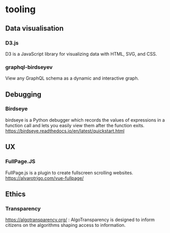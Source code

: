 # tooling


## Data visualisation 
### D3.js
D3 is a JavaScript library for visualizing data with HTML, SVG, and CSS.

### graphql-birdseyev 
View any GraphQL schema as a dynamic and interactive graph. 

## Debugging
### Birdseye
birdseye is a Python debugger which records the values of expressions in a function call and lets you easily view them after the function exits. 
https://birdseye.readthedocs.io/en/latest/quickstart.html
 
## UX
### FullPage.JS
FullPage.js is a plugin to create fullscreen scrolling websites.
https://alvarotrigo.com/vue-fullpage/


## Ethics
### Transparency
https://algotransparency.org/ : AlgoTransparency is designed to inform citizens on the algorithms shaping access to information.
